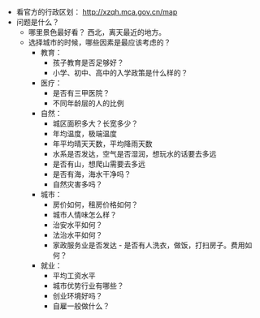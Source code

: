 - 看官方的行政区划： http://xzqh.mca.gov.cn/map
- 问题是什么？
	- 哪里景色最好看？ 西北，离天最近的地方。
	- 选择城市的时候，哪些因素是最应该考虑的？
		- 教育：
			- 孩子教育是否足够好？
			- 小学、初中、高中的入学政策是什么样的？
		- 医疗：
			- 是否有三甲医院？
			- 不同年龄层的人的比例
		- 自然：
			- 城区面积多大？长宽多少？
			- 年均温度，极端温度
			- 年平均晴天天数，平均降雨天数
			- 水系是否发达，空气是否湿润，想玩水的话要去多远
			- 是否有山，想爬山需要去多远
			- 是否有海，海水干净吗？
			- 自然灾害多吗？
		- 城市：
			- 房价如何，租房价格如何？
			- 城市人情味怎么样？
			- 治安水平如何？
			- 法治水平如何？
			- 家政服务业是否发达 - 是否有人洗衣，做饭，打扫房子。费用如何？
		- 就业：
			- 平均工资水平
			- 城市优势行业有哪些？
			- 创业环境好吗？
			- 自雇一般做什么？